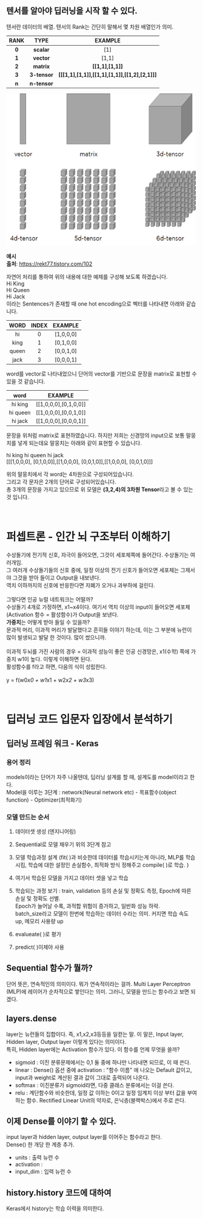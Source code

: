 ## 텐서를 알아야 딥러닝을 시작 할 수 있다.
텐서란 데이터의 배열. 텐서의 Rank는 간단히 말해서 몇 차원 배열인가 의미.

 

RANK | TYPE	| EXAMPLE
:--: | :--: | :--: |
**0** | **scalar** | [1]
**1** | **vector** | [1,1]
**2**|**matrix**|**[[1,1],[1,1]]**
**3**|**3-tensor**|**[[[1,1],[1,1]],[[1,1],[1,1]],[[1,2],[2,1]]]**
**n**|**n-tensor**| 	 

<img src="../images/n-tenseor picture.png" width="500px" height="400px" title="tensor_descript"/>


**예시**<br>
**출처**: https://rekt77.tistory.com/102
 
자연어 처리를 통하여 위의 내용에 대한 예제를 구성해 보도록 하겠습니다.  
Hi King<br>
Hi Queen<br>
Hi Jack<br>
이라는 Sentences가 존재할 때 one hot encoding으로 벡터를 나타내면 아래와 같습니다.

 
WORD|INDEX|EXAMPLE
:--:|:--:|:--:
hi|	0|	[1,0,0,0]
king|	1|	[0,1,0,0]
queen|	2|	[0,0,1,0]
jack|	3|	[0,0,0,1]
 

word를 vector로 나타내었으니 단어의 vector를 기반으로 문장을 matrix로 표현할 수 있을 것 같습니다.

word|EXAMPLE
:--:|:--:
hi king|[[1,0,0,0],[0,1,0,0]]
hi queen|[[1,0,0,0],[0,0,1,0]]
hi jack|[[1,0,0,0],[0,0,0,1]]

문장을 위처럼 matrix로 표현하였습니다. 하지만 저희는 신경망의 input으로 보통 말뭉치를 넣게 되는데요 말뭉치는 아래와 같이 표현할 수 있습니다.

hi     king         hi        queen       hi          jack<br> 
[[[1,0,0,0], [0,1,0,0]],[[1,0,0,0], [0,0,1,0]],[[1,0,0,0], [0,0,1,0]]]

 
위의 말뭉치에서 각 word는 4차원으로 구성되어있습니다.  
그리고 각 문자은 2개의 단어로 구성되어있습니다.  
총 3개의 문장을 가지고 있으므로 위 모델은 **(3,2,4)의 3차원 Tensor**라고 볼 수 있는 것 입니다. <br><br><br>

# 퍼셉트론 - 인간 뇌 구조부터 이해하기
수상돌기에 전기적 신호, 자극이 들어오면, 그것이 세포체쪽에 들어간다. 수상돌기는 여러개임. <br>그 여러개 수상돌기들의 신호 중에, 일정 이상의 전기 신호가 들어오면 세포체는 그제서야 그것을 받아 들이고 Output을 내보낸다. <br>역치 이하까지의 신호에 반응한다면 자폐가 오거나 과부하에 걸린다.<br><br>
그렇다면 인공 뉴럴 네트워크는 어떨까? <br>
수상돌기 4개로 가정하면, x1~x4이다. 여기서 역치 이상의 input이 들어오면 세포체(Activation 함수 = 활성함수)가 Output을 보낸다.  
**가중치**는 어떻게 받아 들일 수 있을까?  
문과적 머리, 이과적 머리가 발달했다고 흔히들 이야기 하는데, 이는 그 부분에 뉴런이 많이 발생되고 발달 한 것이다. 많이 썼으니까.  
<br>
이과적 두뇌를 가진 사람의 경우 = 이과적 성능이 좋은 인공 신경망은, x1(수학) 쪽에 가중치 w1이 높다. 이렇게 이해하면 된다.  
활성함수를 f라고 하면, 다음의 식이 성립한다.<br><br>
y = f(w0*x0 + w1*x1 + w2*x2 + w3*x3)
<br><br><br>
# 딥러닝 코드 입문자 입장에서 분석하기

## 딥러닝 프레임 워크 - Keras
### 용어 정리
models이라는 단어가 자주 나올텐데, 딥러닝 설계를 할 때, 설계도를 model이라고 한다.  
Model을 이루는 3단계 : network(Neural network etc) - 목표함수(object function) - Optimizer(최적화기)
### 모델 만드는 순서
1. 데이터셋 생성 (엔지니어링)
2. Sequential로 모델 채우기 위의 3단계 참고
3. 모델 학습과정 설계 (fit( )과 비슷한데 데이터를 학습시키는게 아니라, MLP를 학습시킴, 학습에 대한 설정인 손실함수, 최적화 방식 정해주고 compile( )로 학습. )
4. 여기서 학습된 모델을 가지고 데이터 셋을 넣고 학습
5. 학습되는 과정 보기 : train, validation 등의 손실 및 정확도 측정, Epoch에 따른 손실 및 정확도 선별.<br>
Epoch가 늘어날 수록, 과적합 위험이 증가하고, 일반화 성능 하락.<br>
batch_size라고 모델이 한번에 학습하는 데이터 수라는 의미. 커지면 학습 속도 up, 메모리 사용량 up

6. evalueate( )로 평가
7. predict( )이제야 사용

## Sequential 함수가 뭘까?
단어 뜻은, 연속적인의 의미이다. 뭐가 연속적이라는 걸까.
Multi Layer Perceptron (MLP)에 레이어가 순차적으로 쌓인다는 의미. 그러니, 모델을 만드는 함수라고 보면 되겠다.

## layers.dense
layer는 뉴런들의 집합이다. 즉, x1,x2,x3등등을 일컫는 말. 이 말은, Input layer, Hidden layer, Output layer 이렇게 있다는 의미이다.  
특히, Hidden layer에는 Activation 함수가 있다. 이 함수를 언제 무엇을 쓸까?  
* sigmoid : 이진 분류문제에서는 0,1 둘 중에 하나만 나타내면 되므로, 이 때 쓴다. 
* linear : Dense() 옵션 중에 activation : "함수 이름" 에 나오는 Default 값이고, input과 weight로 계산된 결과 값이 그대로 출력되어 나온다.
* softmax : 이진분류가 sigmoid라면, 다중 클래스 분류에서는 이걸 쓴다.
* relu : 계단함수와 비슷한데, 일정 값 이하는 0이고 일정 임계치 이상 부터 값을 부여하는 함수. Rectified Linear Unit의 약자로, 은닉층(블랙박스)에서 주로 쓴다.

## 이제 Dense를 이야기 할 수 있다.
input layer과 hidden layer, output layer를 이어주는 함수라고 한다.  
Dense() 한 개당 한 계층 추가.
* units : 출력 뉴런 수
* activation : 
* input_dim : 입력 뉴런 수

## history.history 코드에 대하여
Keras에서 history는 학습 이력을 의미한다.

 